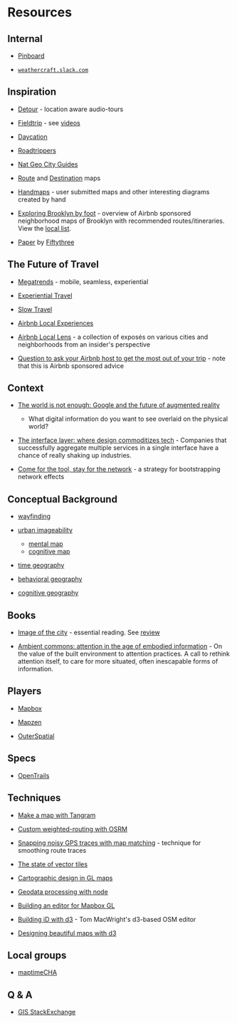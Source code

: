# Resources


## Internal

* [Pinboard](https://www.pinterest.com/joyrexus/weathercraft/)

* [`weathercraft.slack.com`](https://weathercraft.slack.com)


## Inspiration

* [Detour](https://www.detour.com/) - location aware audio-tours

* [Fieldtrip](https://www.fieldtripper.com/) - see [videos](https://www.youtube.com/user/FieldTripApp/videos)

* [Daycation](https://hilaryshirk.carbonmade.com/projects/5351583) 

* [Roadtrippers](https://www.mapbox.com/blog/roadtrippers-smart-directions/)

* [Nat Geo City Guides](https://www.mapbox.com/blog/city-guides-qa/)

* [Route](http://graphics.stanford.edu/papers/routemaps/) and [Destination](http://johanneskopf.de/publications/destination_maps/index.html) maps

* [Handmaps](http://handmaps.org/) - user submitted maps and other interesting
  diagrams created by hand

* [Exploring Brooklyn by foot](http://blog.airbnb.com/exploring-brooklyn-by-foot-the-local-list) - overview of Airbnb sponsored neighborhood maps of Brooklyn with recommended routes/itineraries.  View the [local list](http://blog.airbnb.com/wp-content/uploads/2015/04/BrooklynLocalLens.pdf).  

* [Paper](http://www.fiftythree.com/paper/) by [Fiftythree](http://www.fiftythree.com/about)


## The Future of Travel

* [Megatrends](http://skift.com/2015/01/13/new-skift-magazine-megatrends-defining-travel-in-2015/) - mobile, seamless, experiential

* [Experiential Travel](http://skift.com/2014/06/03/launching-free-skift-report-the-rise-of-experiential-travel/) 

* [Slow Travel](http://www.theartofslowtravel.com/2011/03/what-is-slow-travel/)

* [Airbnb Local Experiences](https://www.airbnb.com/experience/signup)

* [Airbnb Local Lens](http://blog.airbnb.com/local-lens/) - a collection of
  exposés on various cities and neighborhoods from an insider's perspective

* [Question to ask your Airbnb host to get the most out of your trip](http://travelinspirations.yahoo.com/post/112838413541/questions-you-can-ask-your-airbnb-host-to-get-the) - note that this is Airbnb sponsored advice


## Context

* [The world is not enough: Google and the future of augmented
  reality](http://www.theatlantic.com/technology/archive/2012/10/the-world-is-not-enough-google-and-the-future-of-augmented-reality/264059/)
  - What digital information do you want to see overlaid on the physical world?

* [The interface layer: where design commoditizes tech](https://medium.com/bridge-collection/the-interface-layer-when-design-commoditizes-tech-e7017872173a) - Companies that successfully aggregate multiple services in a single interface have a chance of really shaking up industries.

* [Come for the tool, stay for the network](http://cdixon.org/2015/01/31/come-for-the-tool-stay-for-the-network/) - a strategy for bootstrapping network effects


## Conceptual Background

* [wayfinding](https://en.wikipedia.org/wiki/Wayfinding)

* [urban imageability](https://en.wikipedia.org/wiki/Kevin_A._Lynch#The_Image_of_the_City)
  * [mental map](https://en.wikipedia.org/wiki/Mental_mapping)
  * [cognitive map](https://en.wikipedia.org/wiki/Cognitive_map#Generating_the_cognitive_map)

* [time geography](https://en.wikipedia.org/wiki/Time_geography)

* [behavioral geography](https://en.wikipedia.org/wiki/Behavioral_geography)

* [cognitive geography](https://en.wikipedia.org/wiki/Cognitive_geography)


## Books

* [Image of the city](https://books.google.com/books?id=_phRPWsSpAgC) - essential reading. See [review](http://themobilecity.nl/2009/05/08/review-kevin-lynch-the-image-of-the-city/)

* [Ambient commons: attention in the age of embodied information](https://books.google.com/books?id=vb0XAAAAQBAJ&dq=ambient+commons) - On the value of the built environment to attention practices.  A call to rethink attention itself, to care for more situated, often inescapable forms of information.


## Players

* [Mapbox](https://www.mapbox.com/)

* [Mapzen](https://mapzen.com/)

* [OuterSpatial](http://www.outerspatial.com/)


## Specs

* [OpenTrails](http://www.opentraildata.org/)


## Techniques

* [Make a map with Tangram](https://github.com/tangrams/tangram-docs/blob/gh-pages/pages/walkthrough.md)

* [Custom weighted-routing with OSRM](https://www.mapbox.com/blog/third-party-data-in-osrm/)

* [Snapping noisy GPS traces with map matching](https://www.mapbox.com/blog/map-matching-api/) - technique for smoothing route traces

* [The state of vector tiles](https://2015.foss4g-na.org/session/state-vector-tiles)

* [Cartographic design in GL maps](https://2015.foss4g-na.org/session/cartographic-design-gl-maps-beyond-zoom-levels-and-raster-tiles)

* [Geodata processing with node](https://2015.foss4g-na.org/session/geodata-processing-nodejs)

* [Building an editor for Mapbox GL](https://2015.foss4g-na.org/session/building-editor-mapbox-gl)

* [Building iD with d3](http://www.macwright.org/presentations/gotham-2/#0) -
  Tom MacWright's d3-based OSM editor

* [Designing beautiful maps with d3](https://2015.foss4g-na.org/session/designing-beautiful-maps-d3js)


## Local groups

* [maptimeCHA](https://twitter.com/maptimeCHA)


## Q & A

* [GIS StackExchange](http://gis.stackexchange.com/)


